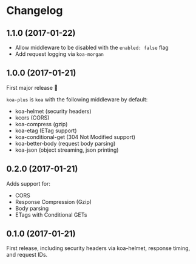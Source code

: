 # Changelog

## 1.1.0 (2017-01-22)

* Allow middleware to be disabled with the `enabled: false` flag
* Add request logging via `koa-morgan`

## 1.0.0 (2017-01-21)

First major release :rocket:

`koa-plus` is `koa` with the following middleware by default:
* koa-helmet (security headers)
* kcors (CORS)
* koa-compress (gzip)
* koa-etag (ETag support)
* koa-conditional-get (304 Not Modified support)
* koa-better-body (request body parsing)
* koa-json (object streaming, json printing)

## 0.2.0 (2017-01-21)

Adds support for:
* CORS
* Response Compression (Gzip)
* Body parsing
* ETags with Conditional GETs

## 0.1.0 (2017-01-21)

First release, including security headers via koa-helmet, response timing, and request IDs.
